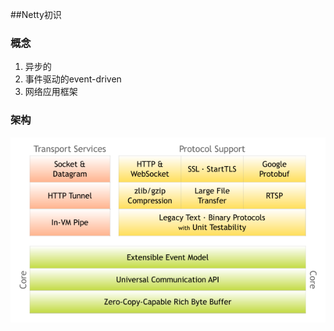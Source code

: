 ##Netty初识  
### 概念
1. 异步的  
2. 事件驱动的event-driven  
3. 网络应用框架  
### 架构
![netty架构](Netty/picture/components.png)
